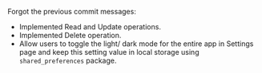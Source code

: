 Forgot the previous commit messages:
- Implemented Read and Update operations.
- Implemented Delete operation.
- Allow users to toggle the light/ dark mode for the entire app in Settings page and keep this setting value in local storage using `shared_preferences` package.